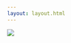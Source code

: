 ```yaml
---
layout: layout.html
---
```

<div class="gallery">
<div class="thumbnail">
     <img class="thumbPhoto" src="../img/star.png">
     <div class="overlay"></div>
</div>
<div class="thumbnail"></div>
<div class="thumbnail"></div>
<div class="thumbnail"></div>
<div class="thumbnail"></div>
</div>

